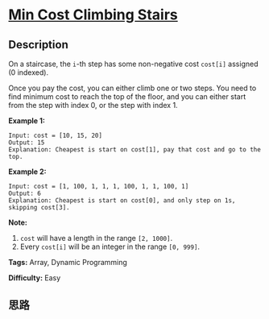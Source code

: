 # [Min Cost Climbing Stairs][title]

## Description

On a staircase, the `i`-th step has some non-negative cost `cost[i]` assigned
(0 indexed).

Once you pay the cost, you can either climb one or two steps. You need to find
minimum cost to reach the top of the floor, and you can either start from the
step with index 0, or the step with index 1.

**Example 1:**  
            Input: cost = [10, 15, 20]    Output: 15    Explanation: Cheapest is start on cost[1], pay that cost and go to the top.    

**Example 2:**  
            Input: cost = [1, 100, 1, 1, 1, 100, 1, 1, 100, 1]    Output: 6    Explanation: Cheapest is start on cost[0], and only step on 1s, skipping cost[3].    

**Note:**  

  1. `cost` will have a length in the range `[2, 1000]`.
  2. Every `cost[i]` will be an integer in the range `[0, 999]`.


**Tags:** Array, Dynamic Programming

**Difficulty:** Easy

## 思路

[title]: https://leetcode.com/problems/min-cost-climbing-stairs
